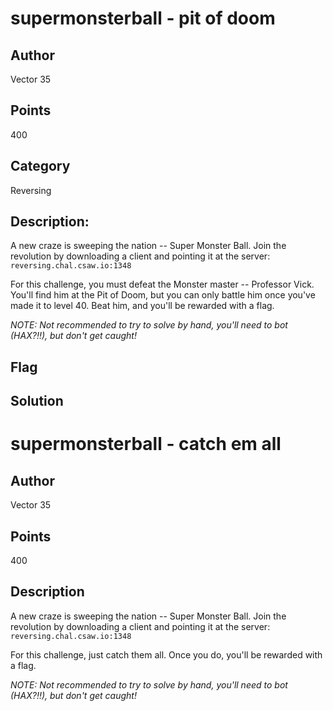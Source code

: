 # supermonsterball - pit of doom
## Author
Vector 35
## Points
400
## Category
Reversing
## Description: 
A new craze is sweeping the nation -- Super Monster Ball. Join the revolution by downloading a client and pointing it at the server:  `reversing.chal.csaw.io:1348`

For this challenge, you must defeat the Monster master -- Professor Vick. You'll find him at the Pit of Doom, but you can only battle him once you've made it to level 40. Beat him, and you'll be rewarded with a flag. 

*NOTE: Not recommended to try to solve by hand, you'll need to bot (HAX?!!), but don't get caught!*
## Flag

## Solution

# supermonsterball - catch em all
## Author
Vector 35
## Points
400
## Description
A new craze is sweeping the nation -- Super Monster Ball. Join the revolution by downloading a client and pointing it at the server:  `reversing.chal.csaw.io:1348`

For this challenge, just catch them all. Once you do, you'll be rewarded with a flag. 

*NOTE: Not recommended to try to solve by hand, you'll need to bot (HAX?!!), but don't get caught!*